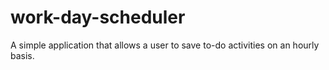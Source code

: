 # work-day-scheduler
A simple application that allows a user to save to-do activities on an hourly basis. 
